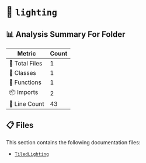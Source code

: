 # 📁 `lighting`

## 📊 Analysis Summary For Folder

| Metric | Count |
|--------|-------|
| 📁 Total Files | 1 |
| 🧱 Classes | 1 |
| 🔧 Functions | 1 |
| 📦 Imports | 2 |
| 🔢 Line Count | 43 |


## 📋 Files

This section contains the following documentation files:

- [`TiledLighting`](./TiledLighting.md)